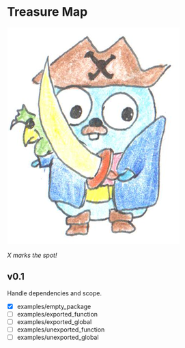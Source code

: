 # Treasure Map

![X marks the spot!](images/pirate-parroted.png "Graphics by https://github.com/egonelbre/gophers")

*X marks the spot!*

## v0.1

Handle dependencies and scope.

- [x] examples/empty_package
- [ ] examples/exported_function
- [ ] examples/exported_global
- [ ] examples/unexported_function
- [ ] examples/unexported_global
